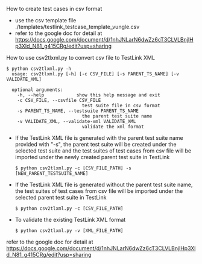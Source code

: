 How to create test cases in csv format

- use the csv template file ./templates/testlink_testcase_template_vungle.csv
- refer to the google doc for detail at 
https://docs.google.com/document/d/1nhJNLarN6dwZz6cT3CLVLBnjlHp3Xld_N81_g415CRg/edit?usp=sharing

How to use csv2tlxml.py to convert csv file to TestLink XML
  
    $ python csv2tlxml.py -h
      usage: csv2tlxml.py [-h] [-c CSV_FILE] [-s PARENT_TS_NAME] [-v VALIDATE_XML]

      optional arguments:
        -h, --help            show this help message and exit
        -c CSV_FILE, --csvfile CSV_FILE
                                test suite file in csv format
        -s PARENT_TS_NAME, --testsuite PARENT_TS_NAME
                                the parent test suite name
        -v VALIDATE_XML, --validate-xml VALIDATE_XML
                                validate the xml format
  
- If the TestLink XML file is generated with the parent test suite name provided with "-s", the parent test suite will be created under the selected test suite and the test suites of test cases from csv file will be imported under the newly created parent test suite in TestLink

      $ python csv2tlxml.py -c [CSV_FILE_PATH] -s [NEW_PARENT_TESTSUITE_NAME]

- If the TestLink XML file is generated without the parent test suite name, the test suites of test cases from csv file will be imported under the selected parent test suite in TestLink

      $ python csv2tlxml.py -c [CSV_FILE_PATH]

- To validate the existing TestLink XML format

      $ python csv2tlxml.py -v [XML_FILE_PATH]

refer to the google doc for detail at 
https://docs.google.com/document/d/1nhJNLarN6dwZz6cT3CLVLBnjlHp3Xld_N81_g415CRg/edit?usp=sharing
